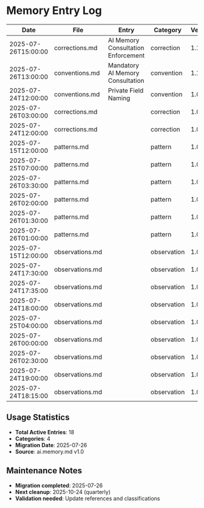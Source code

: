 # Memory Entry Log

| Date | File | Entry | Category | Version | Status | Conflicts | References | Classification |
|------|------|-------|----------|---------|--------|-----------|------------|----------------|
| 2025-07-26T15:00:00 | corrections.md | AI Memory Consultation Enforcement | correction | 1.1 | Active | None | copilot-instructions.md | Internal |
| 2025-07-26T13:00:00 | conventions.md | Mandatory AI Memory Consultation | convention | 1.1 | Active | None | copilot-instructions.md | Internal |
| 2025-07-24T12:00:00 | conventions.md | Private Field Naming | convention | 1.0 | Active | None | TBD | Internal |
| 2025-07-26T03:00:00 | corrections.md |  | correction | 1.0 | Active | None | TBD | Internal |
| 2025-07-24T12:00:00 | corrections.md |  | correction | 1.0 | Active | None | TBD | Internal |
| 2025-07-15T12:00:00 | patterns.md |  | pattern | 1.0 | Active | None | TBD | Internal |
| 2025-07-25T07:00:00 | patterns.md |  | pattern | 1.0 | Active | None | TBD | Internal |
| 2025-07-26T03:30:00 | patterns.md |  | pattern | 1.0 | Active | None | TBD | Internal |
| 2025-07-26T02:00:00 | patterns.md |  | pattern | 1.0 | Active | None | TBD | Internal |
| 2025-07-26T01:30:00 | patterns.md |  | pattern | 1.0 | Active | None | TBD | Internal |
| 2025-07-26T01:00:00 | patterns.md |  | pattern | 1.0 | Active | None | TBD | Internal |
| 2025-07-15T12:00:00 | observations.md |  | observation | 1.0 | Active | None | TBD | Internal |
| 2025-07-24T17:30:00 | observations.md |  | observation | 1.0 | Active | None | TBD | Internal |
| 2025-07-24T17:35:00 | observations.md |  | observation | 1.0 | Active | None | TBD | Internal |
| 2025-07-24T18:00:00 | observations.md |  | observation | 1.0 | Active | None | TBD | Internal |
| 2025-07-25T04:00:00 | observations.md |  | observation | 1.0 | Active | None | TBD | Internal |
| 2025-07-26T00:00:00 | observations.md |  | observation | 1.0 | Active | None | TBD | Internal |
| 2025-07-26T02:30:00 | observations.md |  | observation | 1.0 | Active | None | TBD | Internal |
| 2025-07-24T19:00:00 | observations.md |  | observation | 1.0 | Active | None | TBD | Internal |
| 2025-07-24T18:15:00 | observations.md |  | observation | 1.0 | Active | None | TBD | Internal |

## Usage Statistics
- **Total Active Entries**: 18
- **Categories**: 4
- **Migration Date**: 2025-07-26
- **Source**: ai.memory.md v1.0

## Maintenance Notes
- **Migration completed**: 2025-07-26
- **Next cleanup**: 2025-10-24 (quarterly)
- **Validation needed**: Update references and classifications
